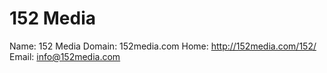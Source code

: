 
# 152 Media

Name: 152 Media
Domain: 152media.com
Home: http://152media.com/152/
Email: info@152media.com
